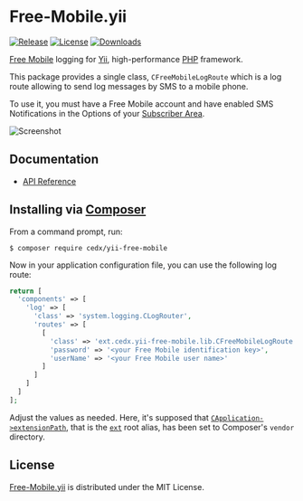 # Free-Mobile.yii
[![Release](http://img.shields.io/packagist/v/cedx/yii-free-mobile.svg?style=flat)](https://packagist.org/packages/cedx/yii-free-mobile) [![License](http://img.shields.io/packagist/l/cedx/yii-free-mobile.svg?style=flat)](https://github.com/cedx/free-mobile.yii/blob/master/LICENSE.txt) [![Downloads](http://img.shields.io/packagist/dt/cedx/yii-free-mobile.svg?style=flat)](https://packagist.org/packages/cedx/yii-free-mobile)

[Free Mobile](http://mobile.free.fr) logging for [Yii](http://www.yiiframework.com), high-performance [PHP](https://php.net) framework.

This package provides a single class, `CFreeMobileLogRoute`
which is a log route allowing to send log messages by SMS to a mobile phone.

To use it, you must have a Free Mobile account and have enabled SMS Notifications
in the Options of your [Subscriber Area](https://mobile.free.fr/moncompte).

![Screenshot](http://dev.belin.io/free-mobile.yii/img/screenshot.jpg)

## Documentation
- [API Reference](http://dev.belin.io/free-mobile.yii/api)

## Installing via [Composer](https://getcomposer.org)
From a command prompt, run:

```shell
$ composer require cedx/yii-free-mobile
```

Now in your application configuration file, you can use the following log route:

```php
return [
  'components' => [
    'log' => [
      'class' => 'system.logging.CLogRouter',
      'routes' => [
        [
          'class' => 'ext.cedx.yii-free-mobile.lib.CFreeMobileLogRoute',
          'password' => '<your Free Mobile identification key>',
          'userName' => '<your Free Mobile user name>'
        ]
      ]
    ]
  ]
];
```

Adjust the values as needed. Here, it's supposed that [`CApplication->extensionPath`](http://www.yiiframework.com/doc/api/1.1/CApplication#extensionPath-detail), that is the [`ext`](http://www.yiiframework.com/doc/guide/1.1/en/basics.namespace) root alias, has been set to Composer's `vendor` directory.

## License
[Free-Mobile.yii](https://packagist.org/packages/cedx/yii-free-mobile) is distributed under the MIT License.
